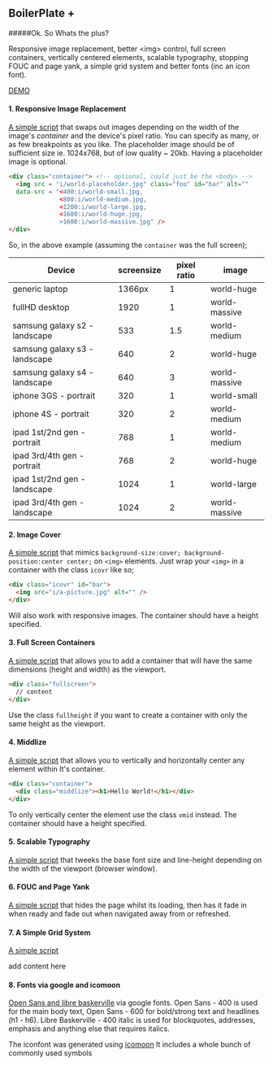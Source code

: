 ## BoilerPlate +

#####Ok. So Whats the plus?

Responsive image replacement, better &lt;img&gt; control, full screen containers, vertically centered elements, scalable typography, stopping FOUC and page yank, a simple grid system and better fonts (inc an icon font).

[DEMO](https://rawgit.com/Paul-Browne/PBBP/master/index.html)

#### 1. Responsive Image Replacement

[A simple script](https://github.com/Paul-Browne/responsive-images.js) that swaps out images depending on the width of the image's *container* and the device's pixel ratio.
You can specify as many, or as few breakpoints as you like. The placeholder image should be of sufficient size ie. 1024x768, but of low quality ~ 20kb. Having a placeholder image is optional.

```html
<div class="container"> <!-- optional, could just be the <body> -->
  <img src = "i/world-placeholder.jpg" class="foo" id="bar" alt=""
  data-src = "<400:i/world-small.jpg,
              <800:i/world-medium.jpg,
              <1200:i/world-large.jpg,
              <1600:i/world-huge.jpg,
              >1600:i/world-massive.jpg" />
</div>
```

So, in the above example (assuming the `container` was the full screen);

|Device|screensize|pixel ratio|image|
|------|----------|-----------|-----|
|generic laptop|1366px|1|world-huge|
|fullHD desktop|1920|1|world-massive|
|samsung galaxy s2 - landscape|533|1.5|world-medium|
|samsung galaxy s3 - landscape|640|2|world-huge|
|samsung galaxy s4 - landscape|640|3|world-massive|
|iphone 3GS - portrait|320|1|world-small|
|iphone 4S - portrait|320|2|world-medium|
|ipad 1st/2nd gen - portrait|768|1|world-medium|
|ipad 3rd/4th gen - portrait|768|2|world-huge|
|ipad 1st/2nd gen - landscape|1024|1|world-large|
|ipad 3rd/4th gen - landscape|1024|2|world-massive|


#### 2. Image Cover

[A simple script](http://paulbrowne.fi/2015/01/31/background-image-properties-inline-images) that mimics `background-size:cover; background-position:center center;` on `<img>` elements.
Just wrap your `<img>` in a container with the class `icovr` like so;

```html
<div class="icovr" id="bar">
  <img src="i/a-picture.jpg" alt="" />
</div>
```

Will also work with responsive images. The container should have a height specified.

#### 3. Full Screen Containers

[A simple script](http://paulbrowne.fi/2015/01/22/full-width-full-height-full-screen-helper-plugin) that allows you to add a container that will have the same dimensions (height and width) as the viewport.

```html
<div class="fullscreen">
  // content
</div>
```

Use the class `fullheight` if you want to create a container with only the same height as the viewport.

#### 4. Middlize

[A simple script](http://paulbrowne.fi/2014/12/04/vertically-center-element) that allows you to vertically and horizontally center any element within It's container.

```html
<div class="container">
  <div class="middlize"><h1>Hello World!</h1></div>
</div>
```

To only vertically center the element use the class `vmid` instead. The container should have a height specified.

#### 5. Scalable Typography

[A simple script](https://github.com/Paul-Browne/typeScale) that tweeks the base font size and line-height depending on the width of the viewport (browser window).

#### 6. FOUC and Page Yank

[A simple script](https://github.com/Paul-Browne/FOUC-and-Page-Yank) that hides the page whilst its loading, then has it fade in when ready and fade out when navigated away from or refreshed.

#### 7. A Simple Grid System

[A simple script](https://github.com/Paul-Browne/epicGrid)

add content here

#### 8. Fonts via google and icomoon

[Open Sans and libre baskerville](https://www.google.com/fonts/#UsePlace:use/Collection:Libre+Baskerville:400italic|Open+Sans:400,600) via google fonts. Open Sans - 400 is used for the main body text, Open Sans - 600 for bold/strong text and headlines (h1 - h6). Libre Baskerville - 400 italic is used for blockquotes, addresses, emphasis and anything else that requires italics.

The iconfont was generated using [icomoon](https://icomoon.io/) It includes a whole bunch of commonly used symbols


